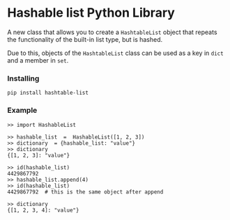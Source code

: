 # Hashable list Python Library
A new class that allows you to create a `HashtableList` object that repeats the functionality of the built-in list type, but is hashed.

Due to this, objects of the `HashtableList` class can be used as a key in `dict` and a member in `set`.

### Installing
`pip install hashtable-list`

### Example
```
>> import HashableList

>> hashable_list  =  HashableList([1, 2, 3])
>> dictionary  = {hashable_list: "value"}  
>> dictionary
{[1, 2, 3]: "value"}

>> id(hashable_list)
4429867792
>> hashable_list.append(4)
>> id(hashable_list)
4429867792  # this is the same object after append

>> dictionary
{[1, 2, 3, 4]: "value"}
```